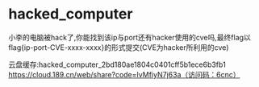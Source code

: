 # hacked_computer

小李的电脑被hack了,你能找到该ip与port还有hacker使用的cve吗,最终flag以flag{ip-port-CVE-xxxx-xxxx}的形式提交(CVE为hacker所利用的cve)

云盘缓存:hacked_computer_2bd180ae1804c0401cff5b1ece6b3fb1  
https://cloud.189.cn/web/share?code=IvMfiyN7j63a（访问码：6cnc）
